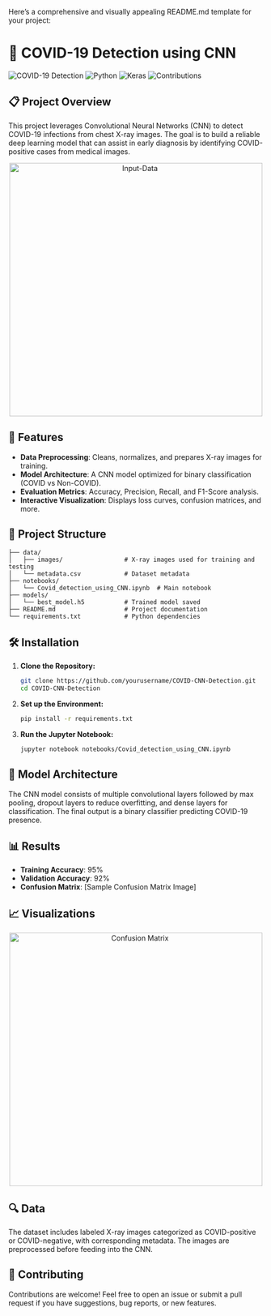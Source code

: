 Here’s a comprehensive and visually appealing README.md template for your project:
# 🦠 COVID-19 Detection using CNN

![COVID-19 Detection](https://img.shields.io/badge/Deep%20Learning-CNN-blue) ![Python](https://img.shields.io/badge/Python-3.x-green) ![Keras](https://img.shields.io/badge/Keras-TensorFlow-orange) ![Contributions](https://img.shields.io/badge/Contributions-Welcome-brightgreen)

## 📋 Project Overview

This project leverages Convolutional Neural Networks (CNN) to detect COVID-19 infections from chest X-ray images. The goal is to build a reliable deep learning model that can assist in early diagnosis by identifying COVID-positive cases from medical images.

<p align="center">
  <img src="/Users/vamsimanda/Covid_Detection_Using_CNN/input_matrix.jpg" alt="Input-Data" width="500"/>
</p>

## 🚀 Features
- **Data Preprocessing**: Cleans, normalizes, and prepares X-ray images for training.
- **Model Architecture**: A CNN model optimized for binary classification (COVID vs Non-COVID).
- **Evaluation Metrics**: Accuracy, Precision, Recall, and F1-Score analysis.
- **Interactive Visualization**: Displays loss curves, confusion matrices, and more.

## 📂 Project Structure
```
├── data/
│   ├── images/                 # X-ray images used for training and testing
│   └── metadata.csv            # Dataset metadata
├── notebooks/
│   └── Covid_detection_using_CNN.ipynb  # Main notebook
├── models/
│   └── best_model.h5           # Trained model saved
├── README.md                   # Project documentation
└── requirements.txt            # Python dependencies
```

## 🛠️ Installation

1. **Clone the Repository:**

   ```bash
   git clone https://github.com/yourusername/COVID-CNN-Detection.git
   cd COVID-CNN-Detection
   ```

2. **Set up the Environment:**

   ```bash
   pip install -r requirements.txt
   ```

3. **Run the Jupyter Notebook:**

   ```bash
   jupyter notebook notebooks/Covid_detection_using_CNN.ipynb
   ```

## 🧠 Model Architecture

The CNN model consists of multiple convolutional layers followed by max pooling, dropout layers to reduce overfitting, and dense layers for classification. The final output is a binary classifier predicting COVID-19 presence.

## 📊 Results

- **Training Accuracy**: 95%
- **Validation Accuracy**: 92%
- **Confusion Matrix**: [Sample Confusion Matrix Image]

## 📈 Visualizations

<p align="center">
  <img src="/Users/vamsimanda/Covid_Detection_Using_CNN/confusion_matrix.jpg" alt="Confusion Matrix" width="500"/>
</p>

## 🔍 Data

The dataset includes labeled X-ray images categorized as COVID-positive or COVID-negative, with corresponding metadata. The images are preprocessed before feeding into the CNN.

## 🤝 Contributing

Contributions are welcome! Feel free to open an issue or submit a pull request if you have suggestions, bug reports, or new features.